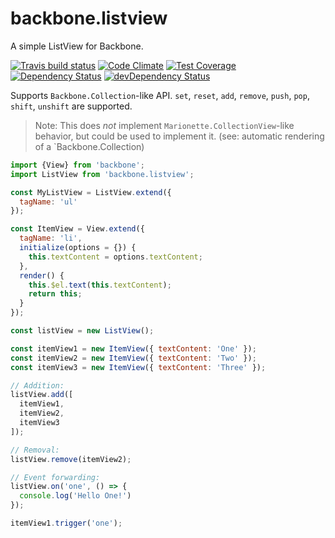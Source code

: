 # backbone.listview

A simple ListView for Backbone.

[![Travis build status](http://img.shields.io/travis/thejameskyle/backbone.listview.svg?style=flat)](https://travis-ci.org/thejameskyle/backbone.listview)
[![Code Climate](https://codeclimate.com/github/thejameskyle/backbone.listview/badges/gpa.svg)](https://codeclimate.com/github/thejameskyle/backbone.listview)
[![Test Coverage](https://codeclimate.com/github/thejameskyle/backbone.listview/badges/coverage.svg)](https://codeclimate.com/github/thejameskyle/backbone.listview)
[![Dependency Status](https://david-dm.org/thejameskyle/backbone.listview.svg)](https://david-dm.org/thejameskyle/backbone.listview)
[![devDependency Status](https://david-dm.org/thejameskyle/backbone.listview/dev-status.svg)](https://david-dm.org/thejameskyle/backbone.listview#info=devDependencies)

Supports `Backbone.Collection`-like API. `set`, `reset`, `add`, `remove`,
`push`, `pop`, `shift`, `unshift` are supported.

> Note: This does _not_ implement `Marionette.CollectionView`-like behavior,
> but could be used to implement it.
> (see: automatic rendering of a `Backbone.Collection)

```js
import {View} from 'backbone';
import ListView from 'backbone.listview';

const MyListView = ListView.extend({
  tagName: 'ul'
});

const ItemView = View.extend({
  tagName: 'li',
  initialize(options = {}) {
    this.textContent = options.textContent;
  },
  render() {
    this.$el.text(this.textContent);
    return this;
  }
});

const listView = new ListView();

const itemView1 = new ItemView({ textContent: 'One' });
const itemView2 = new ItemView({ textContent: 'Two' });
const itemView3 = new ItemView({ textContent: 'Three' });

// Addition:
listView.add([
  itemView1,
  itemView2,
  itemView3
]);

// Removal:
listView.remove(itemView2);

// Event forwarding:
listView.on('one', () => {
  console.log('Hello One!')
});

itemView1.trigger('one');
```

